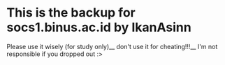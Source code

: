 # This is the backup for socs1.binus.ac.id by IkanAsinn
Please use it wisely (for study only)__
don't use it for cheating!!!__
I'm not responsible if you dropped out :>
